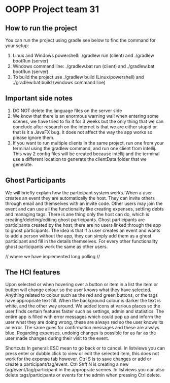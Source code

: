 # OOPP Project team 31

## How to run the project
You can run the project using gradle see below to find the command for your setup:
1. Linux and Windows powershell: ./gradlew run (client) and ./gradlew bootRun (server)
2. Windows command line: ./gradlew.bat run (client) and ./gradlew.bat bootRun (server)
3. To build the project use ./gradlew build (Linux/powershell) and ./gradlew.bat build (windows command line)

## Important side notes
1. DO NOT delete the language files on the server side
2. We know that there is an enormous warning wall when entering some scenes, we have tried to fix it for 3 weeks but the only thing that we can conclude after research on the internet is that we are either stupid or that is it a JavaFX bug. It does not affect the way the app works so please ignore them.
3. If you want to run multiple clients in the same project, run one from your terminal using the gradlew command, and run one client from intellij. This way 2 config files will be created because intellij and the terminal use a different location to generate the clientData folder that we generate.

## **Ghost Participants**
We will briefly explain how the participant system works. When a user creates an event they are automatically the host. They can invite others through email and themselves with an invite code. Other users may join the event and can use all the functionality like creating expenses, settling debts and managing tags. There is ane thing only the host can do, which is creating/deleting/editing ghost participants. Ghost participants are participants created by the host, there are no users linked through the app to ghost participants. The idea is that if a user creates an event and wants to add a person without the app, they can simply add them as a ghost participant and fill in the details themselves. For every other functionality ghost participants work the same as other users. 

// where we have implemented long polling // 

## **The HCI features**
Upon selected or when hovering over a button or item in a list the item or button will change colour so the user knows what they have selected. 
Anything related to colour such as the red and green buttons, or the tags have appropriate text fill. When the background colour is darker the text is white, and the other way around. 
We added icons at various places so the user finds certain features faster such as settings, admin and statistics.
The entire app is filled with error messages which could pop up and inform the user what they are doing wrong, these are always red so the user knows its an error. The same goes for confirmation messages and these are always blue.
Regarding expenses, undoing changes is possible for as far as the user made changes during their visit to the event. 

Shortcuts
In general: ESC mean to go back or to cancel. In listviews you can press enter or dubble click to view or edit the selected item, this does not work for the expense tab however. Ctrl S is to save changes or add or create a participant/tag/event. Ctrl Shft N is creating a new tag/event/tag/participant in the approprate scenes. In listviews you can also delete tags/participants or events for the admin when pressing Ctrl delete.

